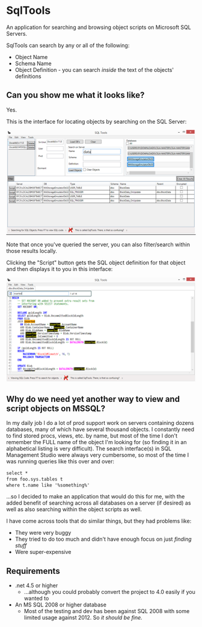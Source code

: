 # SqlTools

An application for searching and browsing object scripts on Microsoft SQL Servers.

SqlTools can search by any or all of the following:

* Object Name
* Schema Name
* Object Definition - you can search *inside* the text of the objects' definitions

## Can you show me what it looks like?

Yes.

This is the interface for locating objects by searching on the SQL Server:

![Code View Interface](/Wiki/Images/SqlToolsSearchInterface.png)

Note that once you've queried the server, you can also filter/search within those results locally.

Clicking the "Script" button gets the SQL object definition for that object and then displays it to you in this interface:

![Code View Interface](/Wiki/Images/SqlToolsCodeViewInterface.png)

## Why do we need yet another way to view and script objects on MSSQL?

In my daily job I do a lot of prod support work on servers containing dozens databases, many of which have several thousand objects. I constantly need to find stored procs, views, etc. by name, but most
of the time I don't remember the FULL name of the object I'm looking for (so finding it in an alphabetical listing is very difficult). The search interface(s) in SQL Management Studio were always very cumbersome, so most of the time I was running queries like this over and over:

```
select *
from foo.sys.tables t
where t.name like '%something%'
```

...so I decided to make an application that would do this for me, with the added benefit of searching 
across all databases on a server (if desired) as well as also searching within the object scripts as well.

I have come across tools that do similar things, but they had problems like:

* They were very buggy
* They tried to do too much and didn't have enough focus on just *finding stuff*
* Were super-expensive

## Requirements

* .net 4.5 or higher 
  * ...although you could probably convert the project to 4.0 easily if you wanted to
* An MS SQL 2008 or higher database
  * Most of the testing and dev has been against SQL 2008 with some limited usage against 2012. So *it should be fine.* 
